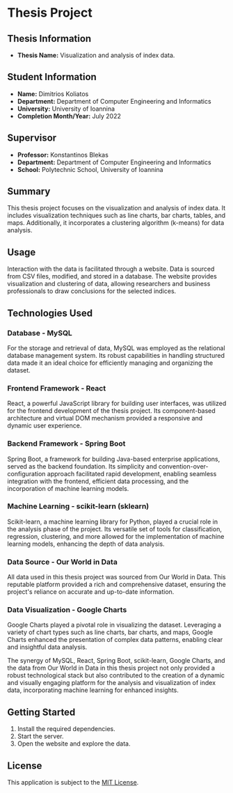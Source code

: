 # Thesis Project

## Thesis Information
- **Thesis Name:** Visualization and analysis of index data.

## Student Information
- **Name:** Dimitrios Koliatos
- **Department:** Department of Computer Engineering and Informatics
- **University:** University of Ioannina
- **Completion Month/Year:** July 2022

## Supervisor
- **Professor:** Konstantinos Blekas
- **Department:** Department of Computer Engineering and Informatics
- **School:** Polytechnic School, University of Ioannina

## Summary
This thesis project focuses on the visualization and analysis of index data. It includes visualization techniques such as line charts, bar charts, tables, and maps. Additionally, it incorporates a clustering algorithm (k-means) for data analysis.

## Usage
Interaction with the data is facilitated through a website. Data is sourced from CSV files, modified, and stored in a database. The website provides visualization and clustering of data, allowing researchers and business professionals to draw conclusions for the selected indices.

## Technologies Used

### Database - MySQL
For the storage and retrieval of data, MySQL was employed as the relational database management system. Its robust capabilities in handling structured data made it an ideal choice for efficiently managing and organizing the dataset.

### Frontend Framework - React
React, a powerful JavaScript library for building user interfaces, was utilized for the frontend development of the thesis project. Its component-based architecture and virtual DOM mechanism provided a responsive and dynamic user experience.

### Backend Framework - Spring Boot
Spring Boot, a framework for building Java-based enterprise applications, served as the backend foundation. Its simplicity and convention-over-configuration approach facilitated rapid development, enabling seamless integration with the frontend, efficient data processing, and the incorporation of machine learning models.

### Machine Learning - scikit-learn (sklearn)
Scikit-learn, a machine learning library for Python, played a crucial role in the analysis phase of the project. Its versatile set of tools for classification, regression, clustering, and more allowed for the implementation of machine learning models, enhancing the depth of data analysis.

### Data Source - Our World in Data
All data used in this thesis project was sourced from Our World in Data. This reputable platform provided a rich and comprehensive dataset, ensuring the project's reliance on accurate and up-to-date information.

### Data Visualization - Google Charts
Google Charts played a pivotal role in visualizing the dataset. Leveraging a variety of chart types such as line charts, bar charts, and maps, Google Charts enhanced the presentation of complex data patterns, enabling clear and insightful data analysis.

The synergy of MySQL, React, Spring Boot, scikit-learn, Google Charts, and the data from Our World in Data in this thesis project not only provided a robust technological stack but also contributed to the creation of a dynamic and visually engaging platform for the analysis and visualization of index data, incorporating machine learning for enhanced insights.

## Getting Started
1. Install the required dependencies.
2. Start the server.
3. Open the website and explore the data.

## License
This application is subject to the [MIT License](LICENSE).
